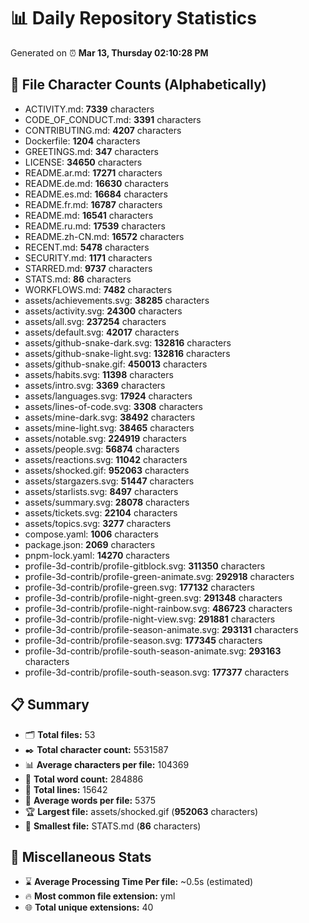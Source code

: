 # 📊 Daily Repository Statistics
Generated on ⏰ **Mar 13, Thursday 02:10:28 PM**

## 📂 File Character Counts (Alphabetically)
- ACTIVITY.md: **7339** characters
- CODE_OF_CONDUCT.md: **3391** characters
- CONTRIBUTING.md: **4207** characters
- Dockerfile: **1204** characters
- GREETINGS.md: **347** characters
- LICENSE: **34650** characters
- README.ar.md: **17271** characters
- README.de.md: **16630** characters
- README.es.md: **16684** characters
- README.fr.md: **16787** characters
- README.md: **16541** characters
- README.ru.md: **17539** characters
- README.zh-CN.md: **16572** characters
- RECENT.md: **5478** characters
- SECURITY.md: **1171** characters
- STARRED.md: **9737** characters
- STATS.md: **86** characters
- WORKFLOWS.md: **7482** characters
- assets/achievements.svg: **38285** characters
- assets/activity.svg: **24300** characters
- assets/all.svg: **237254** characters
- assets/default.svg: **42017** characters
- assets/github-snake-dark.svg: **132816** characters
- assets/github-snake-light.svg: **132816** characters
- assets/github-snake.gif: **450013** characters
- assets/habits.svg: **11398** characters
- assets/intro.svg: **3369** characters
- assets/languages.svg: **17924** characters
- assets/lines-of-code.svg: **3308** characters
- assets/mine-dark.svg: **38492** characters
- assets/mine-light.svg: **38465** characters
- assets/notable.svg: **224919** characters
- assets/people.svg: **56874** characters
- assets/reactions.svg: **11042** characters
- assets/shocked.gif: **952063** characters
- assets/stargazers.svg: **51447** characters
- assets/starlists.svg: **8497** characters
- assets/summary.svg: **28078** characters
- assets/tickets.svg: **22104** characters
- assets/topics.svg: **3277** characters
- compose.yaml: **1006** characters
- package.json: **2069** characters
- pnpm-lock.yaml: **14270** characters
- profile-3d-contrib/profile-gitblock.svg: **311350** characters
- profile-3d-contrib/profile-green-animate.svg: **292918** characters
- profile-3d-contrib/profile-green.svg: **177132** characters
- profile-3d-contrib/profile-night-green.svg: **291348** characters
- profile-3d-contrib/profile-night-rainbow.svg: **486723** characters
- profile-3d-contrib/profile-night-view.svg: **291881** characters
- profile-3d-contrib/profile-season-animate.svg: **293131** characters
- profile-3d-contrib/profile-season.svg: **177345** characters
- profile-3d-contrib/profile-south-season-animate.svg: **293163** characters
- profile-3d-contrib/profile-south-season.svg: **177377** characters

## 📋 Summary
- 🗂️ **Total files:** 53
- ✒️ **Total character count:** 5531587
- 📊 **Average characters per file:** 104369
- 📝 **Total word count:** 284886
- 🧾 **Total lines:** 15642
- 📐 **Average words per file:** 5375
- 🏆 **Largest file:** assets/shocked.gif (**952063** characters)
- 🥉 **Smallest file:** STATS.md (**86** characters)

## 🌟 Miscellaneous Stats
- ⌛ **Average Processing Time Per file:** ~0.5s (estimated)
- 🔥 **Most common file extension:** yml
- 🌐 **Total unique extensions:** 40
